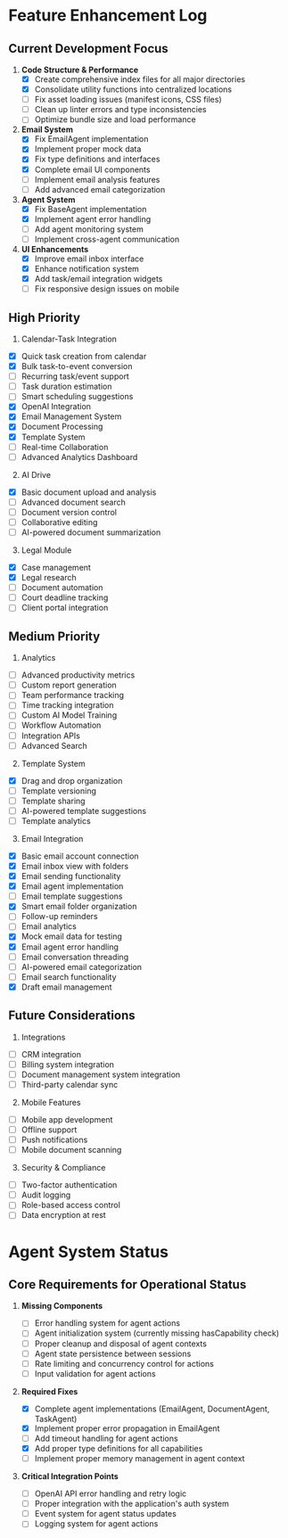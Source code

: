 # Feature Enhancement Log

## Current Development Focus

1. **Code Structure & Performance**
   - [x] Create comprehensive index files for all major directories
   - [x] Consolidate utility functions into centralized locations
   - [ ] Fix asset loading issues (manifest icons, CSS files)
   - [ ] Clean up linter errors and type inconsistencies
   - [ ] Optimize bundle size and load performance

2. **Email System**
   - [x] Fix EmailAgent implementation
   - [x] Implement proper mock data
   - [x] Fix type definitions and interfaces
   - [x] Complete email UI components
   - [ ] Implement email analysis features
   - [ ] Add advanced email categorization

3. **Agent System**
   - [x] Fix BaseAgent implementation
   - [x] Implement agent error handling
   - [ ] Add agent monitoring system
   - [ ] Implement cross-agent communication

4. **UI Enhancements**
   - [x] Improve email inbox interface
   - [x] Enhance notification system
   - [x] Add task/email integration widgets
   - [ ] Fix responsive design issues on mobile

## High Priority

1. Calendar-Task Integration

- [x] Quick task creation from calendar
- [x] Bulk task-to-event conversion
- [ ] Recurring task/event support
- [ ] Task duration estimation
- [ ] Smart scheduling suggestions
- [x] OpenAI Integration
- [x] Email Management System
- [x] Document Processing
- [x] Template System
- [ ] Real-time Collaboration
- [ ] Advanced Analytics Dashboard

2. AI Drive

- [x] Basic document upload and analysis
- [ ] Advanced document search
- [ ] Document version control
- [ ] Collaborative editing
- [ ] AI-powered document summarization

3. Legal Module

- [x] Case management
- [x] Legal research
- [ ] Document automation
- [ ] Court deadline tracking
- [ ] Client portal integration

## Medium Priority

1. Analytics

- [ ] Advanced productivity metrics
- [ ] Custom report generation
- [ ] Team performance tracking
- [ ] Time tracking integration
- [ ] Custom AI Model Training
- [ ] Workflow Automation
- [ ] Integration APIs
- [ ] Advanced Search

2. Template System

- [x] Drag and drop organization
- [ ] Template versioning
- [ ] Template sharing
- [ ] AI-powered template suggestions
- [ ] Template analytics

3. Email Integration

- [x] Basic email account connection
- [x] Email inbox view with folders
- [x] Email sending functionality
- [x] Email agent implementation
- [ ] Email template suggestions
- [x] Smart email folder organization
- [ ] Follow-up reminders
- [ ] Email analytics
- [x] Mock email data for testing
- [x] Email agent error handling
- [ ] Email conversation threading
- [ ] AI-powered email categorization
- [ ] Email search functionality
- [x] Draft email management

## Future Considerations

1. Integrations

- [ ] CRM integration
- [ ] Billing system integration
- [ ] Document management system integration
- [ ] Third-party calendar sync

2. Mobile Features

- [ ] Mobile app development
- [ ] Offline support
- [ ] Push notifications
- [ ] Mobile document scanning

3. Security & Compliance

- [ ] Two-factor authentication
- [ ] Audit logging
- [ ] Role-based access control
- [ ] Data encryption at rest

# Agent System Status

## Core Requirements for Operational Status

1. **Missing Components**

   - [ ] Error handling system for agent actions
   - [ ] Agent initialization system (currently missing hasCapability check)
   - [ ] Proper cleanup and disposal of agent contexts
   - [ ] Agent state persistence between sessions
   - [ ] Rate limiting and concurrency control for actions
   - [ ] Input validation for agent actions

2. **Required Fixes**

   - [x] Complete agent implementations (EmailAgent, DocumentAgent, TaskAgent)
   - [x] Implement proper error propagation in EmailAgent
   - [ ] Add timeout handling for agent actions
   - [x] Add proper type definitions for all capabilities
   - [ ] Implement proper memory management in agent context

3. **Critical Integration Points**
   - [ ] OpenAI API error handling and retry logic
   - [ ] Proper integration with the application's auth system
   - [ ] Event system for agent status updates
   - [ ] Logging system for agent actions 